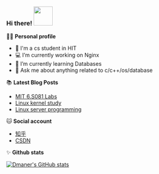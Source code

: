 ### Hi there! <img src="https://media.giphy.com/media/mGcNjsfWAjY5AEZNw6/giphy.gif" width="50">

👨‍🎓 **Personal profile**
- 🦉 I'm a cs student in HIT
- 💻 I’m currently working on Nginx
- 🤔 I’m currently learning Databases
- 💬 Ask me about anything related to c/c++/os/database

📚 **Latest Blog Posts**
<!-- BLOG-POST-LIST:START -->
- [MIT 6.S081 Labs](https://www.zhihu.com/column/c_1309193829527171072)
- [Linux kernel study](https://www.zhihu.com/column/c_1319764204341784576)
- [Linux server programming](https://zhuanlan.zhihu.com/p/335664246)
<!-- BLOG-POST-LIST:END -->

🐱 **Social account**
- [知乎](https://www.zhihu.com/people/lemonman-98)
- [CSDN](https://blog.csdn.net/qq_40358998?spm=1010.2135.3001.5113)

✨ **Github stats**  

[![Dmaner's GitHub stats](https://github-readme-stats.vercel.app/api?username=dmaner&hide=prs,contribs&show_icons=true&theme=nord)](https://github.com/dmaner/github-readme-stats)
